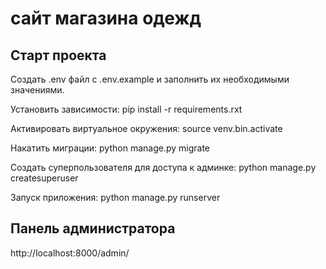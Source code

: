 # сайт магазина одежд

## Старт проекта

Создать .env файл с .env.example и заполнить их необходимыми значениями.

Установить зависимости:
pip install -r requirements.rxt

Активировать виртуальное окружения:
source venv.bin.activate

Накатить миграции:
python manage.py migrate

Создать суперпользователя для доступа к админке:
python manage.py createsuperuser

Запуск приложения:
python manage.py runserver

## Панель администратора
http://localhost:8000/admin/